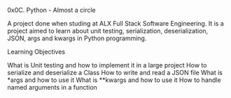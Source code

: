 0x0C. Python - Almost a circle

A project done when studing at ALX Full Stack Software Engineering. It is a project aimed to learn about unit testing, 
serialization, deserialization, JSON, args and kwargs in Python programming.

Learning Objectives

What is Unit testing and how to implement it in a large project
How to serialize and deserialize a Class
How to write and read a JSON file
What is *args and how to use it
What is **kwargs and how to use it
How to handle named arguments in a function

